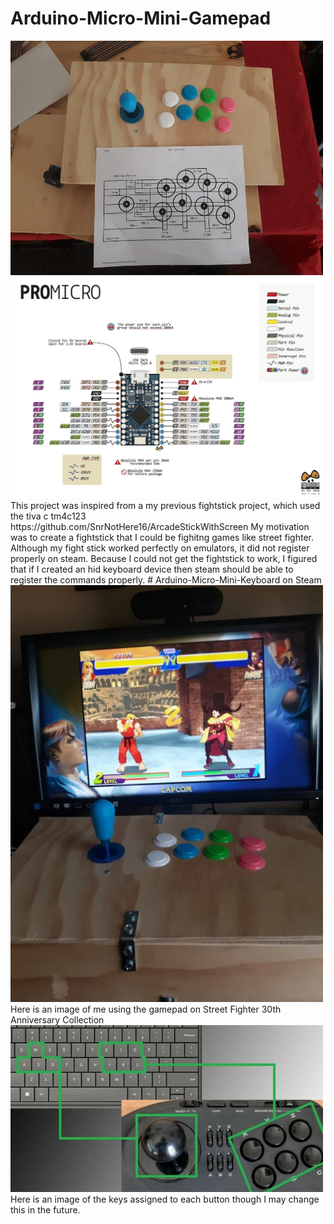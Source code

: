 # Arduino-Micro-Mini-Gamepad
<img src = "Microgamepadimages/Joystick.jpg" width= "500" >
<img src = "Microgamepadimages/pro-micro-fc73b3fa.png" width= "500" >
This project was inspired from a my previous fightstick project, which used the tiva c tm4c123 
https://github.com/SnrNotHere16/ArcadeStickWithScreen
My motivation was to create a fightstick that I could be fighitng games like street fighter. 
Although my fight stick worked perfectly on emulators, it did not register properly on steam. 
Because I could not get the fightstick to work, I figured that if I created an hid keyboard 
device then steam should be able to register the commands properly. 
# Arduino-Micro-Mini-Keyboard on Steam 
<img src = "Microgamepadimages/JoystickandGame.jpg" width= "500" >
Here is an image of me using the gamepad on Street Fighter 30th Anniversary Collection
<img src = "Microgamepadimages/StreetfighterKeyboardLayout.jpg" width= "500" >
Here is an image of the keys assigned to each button though I may change this in the future. 
